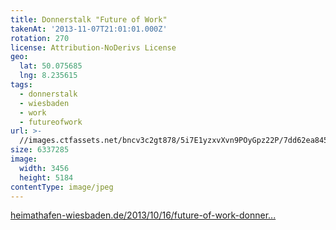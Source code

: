 ```yaml
---
title: Donnerstalk "Future of Work"
takenAt: '2013-11-07T21:01:01.000Z'
rotation: 270
license: Attribution-NoDerivs License
geo:
  lat: 50.075685
  lng: 8.235615
tags:
  - donnerstalk
  - wiesbaden
  - work
  - futureofwork
url: >-
  //images.ctfassets.net/bncv3c2gt878/5i7E1yzxvXvn9POyGpz22P/7dd62ea84589c72e368b00027f530640/donnerstalk-future-of-work_10738565914_o
size: 6337285
image:
  width: 3456
  height: 5184
contentType: image/jpeg
---
```


[heimathafen-wiesbaden.de/2013/10/16/future-of-work-donner...](http://heimathafen-wiesbaden.de/2013/10/16/future-of-work-donnerstalk-am-07-11/)
